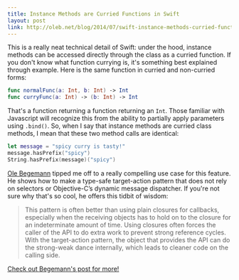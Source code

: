 ```yaml
---
title: Instance Methods are Curried Functions in Swift
layout: post
link: http://oleb.net/blog/2014/07/swift-instance-methods-curried-functions/
---
```

This is a really neat technical detail of Swift: under the hood, instance methods can be accessed directly through the class as a curried function. If you don't know what function currying is, it's something best explained through example. Here is the same function in curried and non-curried forms:

~~~ swift
func normalFunc(a: Int, b: Int) -> Int
func curryFunc(a: Int) -> (b: Int) -> Int
~~~

That's a function returning a function returning an `Int`. Those familiar with Javascript will recognize this from the ability to partially apply parameters using `.bind()`. So, when I say that instance methods are curried class methods, I mean that these two method calls are identical:

~~~ swift
let message = "spicy curry is tasty!"
message.hasPrefix("spicy")
String.hasPrefix(message)("spicy")
~~~

[Ole Begemann]({{page.link}}) tipped me off to a really compelling use case for this feature. He shows how to make a type-safe target-action pattern that does not rely on selectors or Objective-C’s dynamic message dispatcher. If you're not sure why that's so cool, he offers this tidbit of wisdom:

> This pattern is often better than using plain closures for callbacks, especially when the receiving objects has to hold on to the closure for an indeterminate amount of time. Using closures often forces the caller of the API to do extra work to prevent strong reference cycles. With the target-action pattern, the object that provides the API can do the strong-weak dance internally, which leads to cleaner code on the calling side.

[Check out Begemann's post for more!]({{page.link}})
